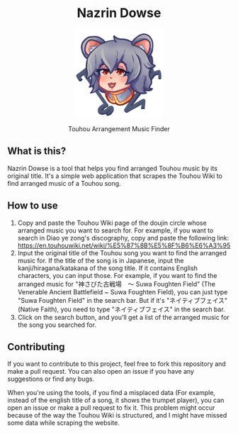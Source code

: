 <div align="center">
<h1>Nazrin Dowse</h1>
<img src="media/naz-ico.png" alt="drawing" width="200" />
<p>Touhou Arrangement Music Finder</p>
</div>

## What is this?

Nazrin Dowse is a tool that helps you find arranged Touhou music by its original title. It's a simple web application that scrapes the Touhou Wiki to find arranged music of a Touhou song.

## How to use

1. Copy and paste the Touhou Wiki page of the doujin circle whose arranged music you want to search for. For example, if you want to search in Diao ye zong's discography, copy and paste the following link: https://en.touhouwiki.net/wiki/%E5%87%8B%E5%8F%B6%E6%A3%95
2. Input the original title of the Touhou song you want to find the arranged music for. If the title of the song is in Japanese, input the kanji/hiragana/katakana of the song title. If it contains English characters, you can input those. For example, if you want to find the arranged music for "神さびた古戦場　～ Suwa Foughten Field" (The Venerable Ancient Battlefield ~ Suwa Foughten Field), you can just type "Suwa Foughten Field" in the search bar. But if it's "ネイティブフェイス" (Native Faith), you need to type "ネイティブフェイス" in the search bar.
3. Click on the search button, and you'll get a list of the arranged music for the song you searched for.

## Contributing

If you want to contribute to this project, feel free to fork this repository and make a pull request. You can also open an issue if you have any suggestions or find any bugs.

When you're using the tools, if you find a misplaced data (For example, instead of the english title of a song, it shows the trumpet player), you can open an issue or make a pull request to fix it. This problem might occur because of the way the Touhou Wiki is structured, and I might have missed some data while scraping the website.